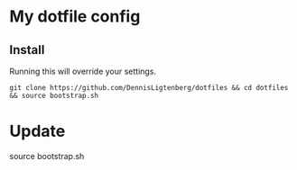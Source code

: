 # My dotfile config
## Install
Running this will override your settings.
```
git clone https://github.com/DennisLigtenberg/dotfiles && cd dotfiles && source bootstrap.sh
```
# Update
source bootstrap.sh